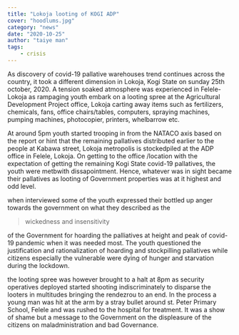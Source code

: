 ```yaml
---
title: "Lokoja looting of KOGI ADP"
cover: "hoodlums.jpg"
category: "news"
date: "2020-10-25"
author: "taiye man"
tags:
    - crisis
---
```


As discovery of covid-19 pallative warehouses trend continues across the country, it took a different dimension in Lokoja, Kogi State on sunday 25th october, 2020. A tension soaked atmosphere was experienced in Felele-Lokoja as rampaging youth embark on a looting spree at the Agricultural Development Project office, Lokoja carting away items such as fertilizers, chemicals, fans, office chairs/tables, computers, spraying machines, pumping machines, photocopier, printers, whelbarrow etc.

At around 5pm youth started trooping in from the NATACO axis based on the report or hint that the remaining pallatives distributed earlier to the people at Kabawa street, Lokoja metropolis is stockedpiled at the ADP office in Felele, Lokoja. On getting to the office /location with the expectation of getting the remaining Kogi State covid-19 pallatives, the youth were metbwith dissapointment. Hence, whatever was in sight became their pallatives as looting of Government properties was at it highest and odd level.

when interviewed some of the youth expressed their bottled up anger towards the government on what they described as the <blockquote>wickedness and insensitivity </blockquote> of the Government for hoarding the palliatives at height and peak of covid-19 pandemic when it was needed most. The youth questioned the justification and rationalization of hoarding and stockpilling pallatives while citizens especially the vulnerable were dying of hunger and starvation during the lockdown.

the looting spree was however brought to a halt at 8pm as security operatives deployed started shooting indiscriminately to disparse the looters in multitudes bringing the rendezrou to an end. In the process a young man was hit at the arm by a stray bullet around st. Peter Primary School, Felele and was rushed to the hospital for treatment. It was a show of shame but a message to the Government on the displeasure of the citizens on maladministration and bad Governance.



